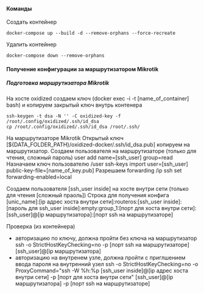 
#### Команды
Создать контейнер
```
docker-compose up --build -d --remove-orphans --force-recreate
```
Удалить контейнер
```
docker-compose down --remove-orphans
```

#### Получение конфигурации за маршрутизатором Mikrotik
##### Подготовка маршрутизатора Mikrotik
На хосте oxidized cоздаем ключ (docker exec -i -t [name_of_container] bash) и копируем закрытый ключ внутрь контенера
```
ssh-keygen -t dsa -N '' -C oxidized-key -f /root/.config/oxidized/.ssh/id_dsa
cp /root/.config/oxidized/.ssh/id_dsa /root/.ssh/
```

На маршрутизаторе Mikrotik
Открытый ключ [${DATA_FOLDER_PATH}/oxidized-docker/.ssh/id_dsa.pub] копируем на маршрутизатор.
Создаем пользователя на маршрутизаторе (только для чтения, сложный пароль)
user add name=[ssh_user] group=read
Назначаем ключ пользователю
/user ssh-keys import user=[ssh_user] public-key-file=[name_of_key.pub]
Разрешаем forwarding
/ip ssh set forwarding-enabled=local

Создаем пользователя [ssh_user inside] на хосте внутри сети (только для чтения [сложный праоль])
Строка для получения конфига
[unic_name]:[ip адрес хоста внутри сети]:routeros:[ssh_user inside]:[пароль для ssh_user inside]:empty:group_1:[порт для хоста внутри сети]:[ssh_user]@[ip маршрутизатора]:[порт ssh на маршрутизаторе]

Проверка (из контейнера) 
- авторизацию по ключу, должна пройти без ключа на маршрутизатор
ssh -o StrictHostKeyChecking=no -p [порт ssh на маршрутизаторе] [ssh_user]@[ip маршрутизатора]
- авторизацию на внутренем узле, должна пройти с приглшением ввода пароля на внутренний узел
ssh -o StrictHostKeyChecking=no -o ProxyCommand="ssh -W %h:%p [ssh_user inside]@[ip адрес хоста внутри сети] -p [порт для хоста внутри сети" [ssh_user]@[ip маршрутизатора] -p [порт ssh на маршрутизаторе]

